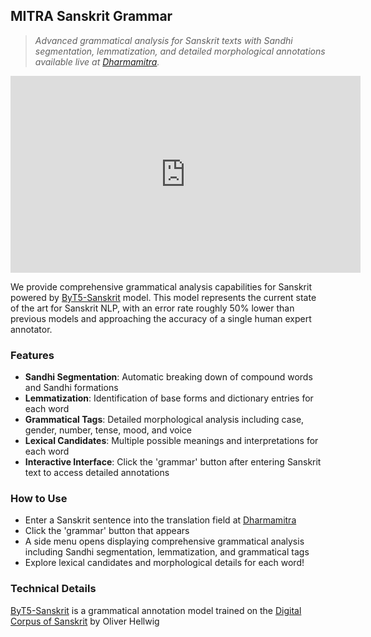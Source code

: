 ## MITRA Sanskrit Grammar

> *Advanced grammatical analysis for Sanskrit texts with Sandhi segmentation, lemmatization, and detailed morphological annotations available live at [Dharmamitra](https://dharmamitra.org).*
<div align="center">
  <iframe width="560" height="315" src="https://www.youtube.com/watch?v=Vu1Jmu2nPvQ" title="YouTube video player" frameborder="0" allow="accelerometer; autoplay; clipboard-write; encrypted-media; gyroscope; picture-in-picture; web-share" allowfullscreen></iframe>
</div>

We provide comprehensive grammatical analysis capabilities for Sanskrit powered by [ByT5-Sanskrit](https://dharmamitra.github.io/dharmamitra-guides/mitra_models/#byt5-sanskrit) model. This model represents the current state of the art for Sanskrit NLP, with an error rate roughly 50% lower than previous models and approaching the accuracy of a single human expert annotator.

### Features
- **Sandhi Segmentation**: Automatic breaking down of compound words and Sandhi formations
- **Lemmatization**: Identification of base forms and dictionary entries for each word
- **Grammatical Tags**: Detailed morphological analysis including case, gender, number, tense, mood, and voice
- **Lexical Candidates**: Multiple possible meanings and interpretations for each word
- **Interactive Interface**: Click the 'grammar' button after entering Sanskrit text to access detailed annotations

### How to Use
- Enter a Sanskrit sentence into the translation field at [Dharmamitra](https://dharmamitra.org)
- Click the 'grammar' button that appears
- A side menu opens displaying comprehensive grammatical analysis including Sandhi segmentation, lemmatization, and grammatical tags
- Explore lexical candidates and morphological details for each word!

### Technical Details
[ByT5-Sanskrit](https://dharmamitra.github.io/dharmamitra-guides/mitra_models/#byt5-sanskrit) is a grammatical annotation model trained on the [Digital Corpus of Sanskrit](http://www.sanskrit-linguistics.org/) by Oliver Hellwig 